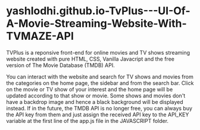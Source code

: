 # yashlodhi.github.io-TvPlus---UI-Of-A-Movie-Streaming-Website-With-TVMAZE-API

TVPlus is a reponsive front-end for online movies and TV shows streaming website 
created with pure HTML, CSS, Vanilla Javacript and 
the free version of The Movie Database (TMDB) API.

You can interact with the website and search for TV shows and movies from the 
categories on the home page, the sidebar and from the search bar. 
Click on the movie or TV show of your interest and the home page will be updated according to that 
show or movie. 
Some shows and movies don't have a backdrop image and hence a black background will be displayed instead.
If in the future, the TMDB API is no longer free, you can always buy the API key from them and just assign 
the received API key to the API_KEY variable at the first line of the app.js file in the JAVASCRIPT folder.
